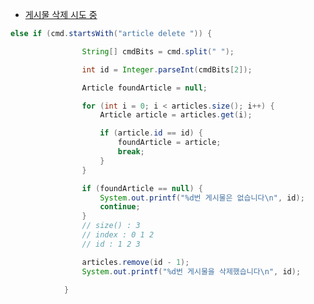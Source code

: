 - [게시물 삭제 시도 중](https://github.com/kingssik/2022_Basic_Article_Manager/commit/b6d3009414b3c641ffcf6e3090afd9fabc823a7c)

```java
else if (cmd.startsWith("article delete ")) {

				String[] cmdBits = cmd.split(" ");

				int id = Integer.parseInt(cmdBits[2]);

				Article foundArticle = null;

				for (int i = 0; i < articles.size(); i++) {
					Article article = articles.get(i);

					if (article.id == id) {
						foundArticle = article;
						break;
					}
				}

				if (foundArticle == null) {
					System.out.printf("%d번 게시물은 없습니다\n", id);
					continue;
				}
				// size() : 3
				// index : 0 1 2
				// id : 1 2 3

				articles.remove(id - 1);
				System.out.printf("%d번 게시물을 삭제했습니다\n", id);

			}
```